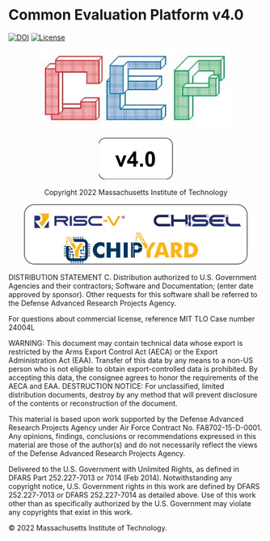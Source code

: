 [//]: # (Copyright 2022 Massachusetts Institute of Technology)
[//]: # (SPDX short identifier: BSD-2-Clause)

# Common Evaluation Platform v4.0

[![DOI](https://zenodo.org/badge/108179132.svg)](https://zenodo.org/badge/latestdoi/108179132)
[![License](https://img.shields.io/badge/License-BSD%202--Clause-orange.svg)](https://opensource.org/licenses/BSD-2-Clause)

<p align="center">
    <img src="./cep_docs/cep_logo.jpg" width="375" height="159">
</p>
<p align="center">
    <img src="./cep_docs/version4.0.jpg" width="146" height="82">
</p>
<p align="center">
   Copyright 2022 Massachusetts Institute of Technology
</p>
<p align="center">
    <img src="./cep_docs/related_logos.jpg" width="442" height="120">
</p>

DISTRIBUTION STATEMENT C. Distribution authorized to U.S. Government Agencies and their contractors; Software and Documentation; (enter date approved by sponsor). Other requests for this software shall be referred to the Defense Advanced Research Projects Agency.

For questions about commercial license, reference MIT TLO Case number 24004L

WARNING: This document may contain technical data whose export is restricted by the Arms Export Control Act (AECA) or the Export Administration Act (EAA). Transfer of this data by any means to a non-US person who is not eligible to obtain export-controlled data is prohibited. By accepting this data, the consignee agrees to honor the requirements of the AECA and EAA. DESTRUCTION NOTICE: For unclassified, limited distribution documents, destroy by any method that will prevent disclosure of the contents or reconstruction of the document.

This material is based upon work supported by the Defense Advanced Research Projects Agency under Air Force Contract No. FA8702-15-D-0001. Any opinions, findings, conclusions or recommendations expressed in this material are those of the author(s) and do not necessarily reflect the views of the Defense Advanced Research Projects Agency.

Delivered to the U.S. Government with Unlimited Rights, as defined in DFARS Part 252.227-7013 or 7014 (Feb 2014). Notwithstanding any copyright notice, U.S. Government rights in this work are defined by DFARS 252.227-7013 or DFARS 252.227-7014 as detailed above. Use of this work other than as specifically authorized by the U.S. Government may violate any copyrights that exist in this work.

© 2022 Massachusetts Institute of Technology.
